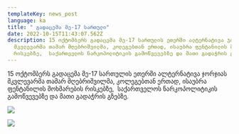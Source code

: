 ```yaml
---
templateKey: news_post
language: ka
title: " გადაცემა მე-17 სართული"
date: 2022-10-15T11:43:07.562Z
description: 15 ოქტომბერს გადაცემა მე-17 სართულის ეთერში ალტერნატივა ჯორჯიას
  მკვლევარმა თამარ მღებრიშვილმა, კოლეგებთან ერთად, ისაუბრა ფენტანილის მოხმარების
  რისკებზე,  საქართველოს ნარკოპოლიტიკის გამოწვევებზე და მათი გადაჭრის გზებზე.
---
```

15 ოქტომბერს გადაცემა მე-17 სართულის ეთერში ალტერნატივა ჯორჯიას მკვლევარმა თამარ მღებრიშვილმა, კოლეგებთან ერთად, ისაუბრა ფენტანილის მოხმარების რისკებზე,  საქართველოს ნარკოპოლიტიკის გამოწვევებზე და მათი გადაჭრის გზებზე.

![](/media/uploads/tako1.png)

![](/media/uploads/tako2.png)

</div>
